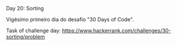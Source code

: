 Day 20: Sorting

Vigésimo primeiro dia do desafio "30 Days of Code".

Task of challenge day:
https://www.hackerrank.com/challenges/30-sorting/problem